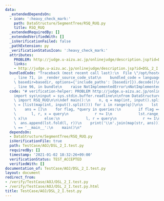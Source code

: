 ```yaml
---
data:
  _extendedDependsOn:
  - icon: ':heavy_check_mark:'
    path: DataStructure/SegmentTree/RSQ_RUQ.py
    title: RSQ_RUQ
  _extendedRequiredBy: []
  _extendedVerifiedWith: []
  _isVerificationFailed: false
  _pathExtension: py
  _verificationStatusIcon: ':heavy_check_mark:'
  attributes:
    PROBLEM: http://judge.u-aizu.ac.jp/onlinejudge/description.jsp?id=DSL_2_I
    links:
    - http://judge.u-aizu.ac.jp/onlinejudge/description.jsp?id=DSL_2_I
  bundledCode: "Traceback (most recent call last):\n  File \"/opt/hostedtoolcache/Python/3.9.6/x64/lib/python3.9/site-packages/onlinejudge_verify/documentation/build.py\"\
    , line 71, in _render_source_code_stat\n    bundled_code = language.bundle(stat.path,\
    \ basedir=basedir, options={'include_paths': [basedir]}).decode()\n  File \"/opt/hostedtoolcache/Python/3.9.6/x64/lib/python3.9/site-packages/onlinejudge_verify/languages/python.py\"\
    , line 96, in bundle\n    raise NotImplementedError\nNotImplementedError\n"
  code: "# verification-helper: PROBLEM http://judge.u-aizu.ac.jp/onlinejudge/description.jsp?id=DSL_2_I\n\
    import sys\ninput = sys.stdin.buffer.readline\n\nfrom DataStructure.SegmentTree.RSQ_RUQ\
    \ import RSQ_RUQ\n\n\ndef main():\n    n, q = map(int, input().split())\n    queries\
    \ = [list(map(int, input().split())) for i in range(q)]\n\n    lst = RSQ_RUQ(n)\n\
    \    ans = []\n    for flag, *query in queries:\n        if flag == 0:\n     \
    \       l, r, x = query\n            r += 1\n            lst.range_apply(l, r,\
    \ x)\n        else:\n            l, r = query\n            r += 1\n          \
    \  ans.append(lst.fold(l, r))\n    print('\\n'.join(map(str, ans)))\n\n\nif __name__\
    \ == '__main__':\n    main()\n"
  dependsOn:
  - DataStructure/SegmentTree/RSQ_RUQ.py
  isVerificationFile: true
  path: TestCase/AOJ/DSL_2_I.test.py
  requiredBy: []
  timestamp: '2021-01-02 18:32:26+09:00'
  verificationStatus: TEST_ACCEPTED
  verifiedWith: []
documentation_of: TestCase/AOJ/DSL_2_I.test.py
layout: document
redirect_from:
- /verify/TestCase/AOJ/DSL_2_I.test.py
- /verify/TestCase/AOJ/DSL_2_I.test.py.html
title: TestCase/AOJ/DSL_2_I.test.py
---
```

